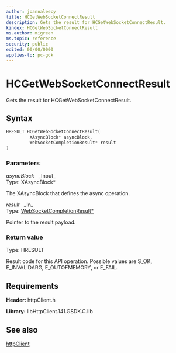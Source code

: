 ```yaml
---
author: joannaleecy
title: HCGetWebSocketConnectResult
description: Gets the result for HCGetWebSocketConnectResult.
kindex: HCGetWebSocketConnectResult
ms.author: migreen
ms.topic: reference
security: public
edited: 00/00/0000
applies-to: pc-gdk
---
```


# HCGetWebSocketConnectResult  

Gets the result for HCGetWebSocketConnectResult.  

## Syntax  
  
```cpp
HRESULT HCGetWebSocketConnectResult(  
         XAsyncBlock* asyncBlock,  
         WebSocketCompletionResult* result  
)  
```  
  
### Parameters  
  
*asyncBlock* &nbsp;&nbsp;\_Inout\_  
Type: XAsyncBlock*  
  
The XAsyncBlock that defines the async operation.  
  
*result* &nbsp;&nbsp;\_In\_  
Type: [WebSocketCompletionResult*](../structs/websocketcompletionresult.md)  
  
Pointer to the result payload.  
  
  
### Return value  
Type: HRESULT
  
Result code for this API operation. Possible values are S_OK, E_INVALIDARG, E_OUTOFMEMORY, or E_FAIL.
  
## Requirements  
  
**Header:** httpClient.h
  
**Library:** libHttpClient.141.GSDK.C.lib
  
## See also  
[httpClient](../httpclient_members.md)  
  
  